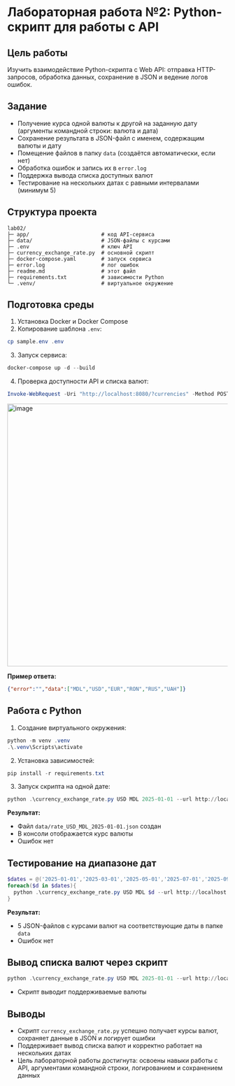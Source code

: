 # Лабораторная работа №2: Python-скрипт для работы с API

## Цель работы
Изучить взаимодействие Python-скрипта с Web API: отправка HTTP-запросов, обработка данных, сохранение в JSON и ведение логов ошибок.

## Задание

- Получение курса одной валюты к другой на заданную дату (аргументы командной строки: валюта и дата)
- Сохранение результата в JSON-файл с именем, содержащим валюты и дату
- Помещение файлов в папку `data` (создаётся автоматически, если нет)
- Обработка ошибок и запись их в `error.log`
- Поддержка вывода списка доступных валют
- Тестирование на нескольких датах с равными интервалами (минимум 5)

## Структура проекта

```
lab02/
├─ app/                       # код API-сервиса
├─ data/                      # JSON-файлы с курсами
├─ .env                       # ключ API
├─ currency_exchange_rate.py  # основной скрипт
├─ docker-compose.yaml        # запуск сервиса
├─ error.log                  # лог ошибок
├─ readme.md                  # этот файл
├─ requirements.txt           # зависимости Python
└─ .venv/                     # виртуальное окружение
```

## Подготовка среды

1. Установка Docker и Docker Compose
2. Копирование шаблона `.env`:

```powershell
cp sample.env .env
```

3. Запуск сервиса:

```powershell
docker-compose up -d --build
```

4. Проверка доступности API и списка валют:

```powershell
Invoke-WebRequest -Uri "http://localhost:8080/?currencies" -Method POST -Body "key=EXAMPLE_API_KEY"
```
<img width="987" height="601" alt="image" src="https://github.com/user-attachments/assets/8674c981-575d-47ae-94fb-5a603af47a73" />

**Пример ответа:**

```json
{"error":"","data":["MDL","USD","EUR","RON","RUS","UAH"]}
```

## Работа с Python

1. Создание виртуального окружения:

```powershell
python -m venv .venv
.\.venv\Scripts\activate
```

2. Установка зависимостей:

```powershell
pip install -r requirements.txt
```

3. Запуск скрипта на одной дате:

```powershell
python .\currency_exchange_rate.py USD MDL 2025-01-01 --url http://localhost:8080 --api-key EXAMPLE_API_KEY
```

**Результат:**
- Файл `data/rate_USD_MDL_2025-01-01.json` создан
- В консоли отображается курс валюты
- Ошибок нет

## Тестирование на диапазоне дат

```powershell
$dates = @('2025-01-01','2025-03-01','2025-05-01','2025-07-01','2025-09-01')
foreach($d in $dates){
  python .\currency_exchange_rate.py USD MDL $d --url http://localhost:8080 --api-key EXAMPLE_API_KEY
}
```

**Результат:**
- 5 JSON-файлов с курсами валют на соответствующие даты в папке `data`
- Ошибок нет

## Вывод списка валют через скрипт

```powershell
python .\currency_exchange_rate.py USD MDL 2025-01-01 --url http://localhost:8080 --api-key EXAMPLE_API_KEY --list-currencies
```

- Скрипт выводит поддерживаемые валюты

## Выводы

- Скрипт `currency_exchange_rate.py` успешно получает курсы валют, сохраняет данные в JSON и логирует ошибки
- Поддерживает вывод списка валют и корректно работает на нескольких датах
- Цель лабораторной работы достигнута: освоены навыки работы с API, аргументами командной строки, логированием и сохранением данных

